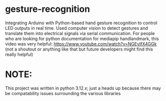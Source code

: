 # gesture-recognition
Integrating Arduino with Python-based hand gesture recognition to control LED outputs in real time. Used computer vision to detect gestures and translate them into electrical signals via serial communication.
For people who are looking for python documentation for mediapip handlandmark, this video was very helpful: https://www.youtube.com/watch?v=NGEyIfX4GGk (not a shoutout or anything like that but future developers might find this really helpful)

# NOTE:
This project was written in python 3.12.x; just a heads up because there may be compatability issues surrounding the various libraries
